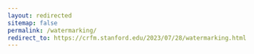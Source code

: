 ```yaml
---
layout: redirected
sitemap: false
permalink: /watermarking/
redirect_to: https://crfm.stanford.edu/2023/07/28/watermarking.html
---
```

